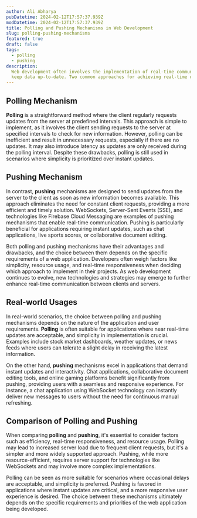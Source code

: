 ```yaml
---
author: Ali Abharya
pubDatetime: 2024-02-12T17:57:37.939Z
modDatetime: 2024-02-12T17:57:37.939Z
title: Polling and Pushing Mechanisms in Web Development
slug: polling-pushing-mechanisms
featured: true
draft: false
tags:
  - polling
  - pushing
description:
  Web development often involves the implementation of real-time communication mechanisms to enhance user experience and
  keep data up-to-date. Two common approaches for achieving real-time updates are polling and pushing mechanisms.
---
```


## Polling Mechanism

**Polling** is a straightforward method where the client regularly requests updates from the server at predefined intervals. This approach is simple to implement, as it involves the client sending requests to the server at specified intervals to check for new information. However, polling can be inefficient and result in unnecessary requests, especially if there are no updates. It may also introduce latency as updates are only received during the polling interval. Despite these drawbacks, polling is still used in scenarios where simplicity is prioritized over instant updates.

## Pushing Mechanism

In contrast, **pushing** mechanisms are designed to send updates from the server to the client as soon as new information becomes available. This approach eliminates the need for constant client requests, providing a more efficient and timely solution. WebSockets, Server-Sent Events (SSE), and technologies like Firebase Cloud Messaging are examples of pushing mechanisms that enable real-time communication. Pushing is particularly beneficial for applications requiring instant updates, such as chat applications, live sports scores, or collaborative document editing.

Both polling and pushing mechanisms have their advantages and drawbacks, and the choice between them depends on the specific requirements of a web application. Developers often weigh factors like simplicity, resource usage, and real-time responsiveness when deciding which approach to implement in their projects. As web development continues to evolve, new technologies and strategies may emerge to further enhance real-time communication between clients and servers.

## Real-world Usages

In real-world scenarios, the choice between polling and pushing mechanisms depends on the nature of the application and user requirements. **Polling** is often suitable for applications where near real-time updates are acceptable, and simplicity in implementation is crucial. Examples include stock market dashboards, weather updates, or news feeds where users can tolerate a slight delay in receiving the latest information.

On the other hand, **pushing** mechanisms excel in applications that demand instant updates and interactivity. Chat applications, collaborative document editing tools, and online gaming platforms benefit significantly from pushing, providing users with a seamless and responsive experience. For instance, a chat application using WebSocket technology can instantly deliver new messages to users without the need for continuous manual refreshing.

## Comparison of Polling and Pushing

When comparing **polling** and **pushing**, it's essential to consider factors such as efficiency, real-time responsiveness, and resource usage. Polling may lead to increased server load due to frequent client requests, but it's a simpler and more widely supported approach. Pushing, while more resource-efficient, requires server support for technologies like WebSockets and may involve more complex implementations.

Polling can be seen as more suitable for scenarios where occasional delays are acceptable, and simplicity is preferred. Pushing is favored in applications where instant updates are critical, and a more responsive user experience is desired. The choice between these mechanisms ultimately depends on the specific requirements and priorities of the web application being developed.
